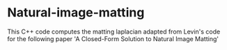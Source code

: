 # Natural-image-matting
This C++ code computes the matting laplacian adapted from Levin's code for the following paper 'A Closed-Form Solution to Natural Image Matting'

